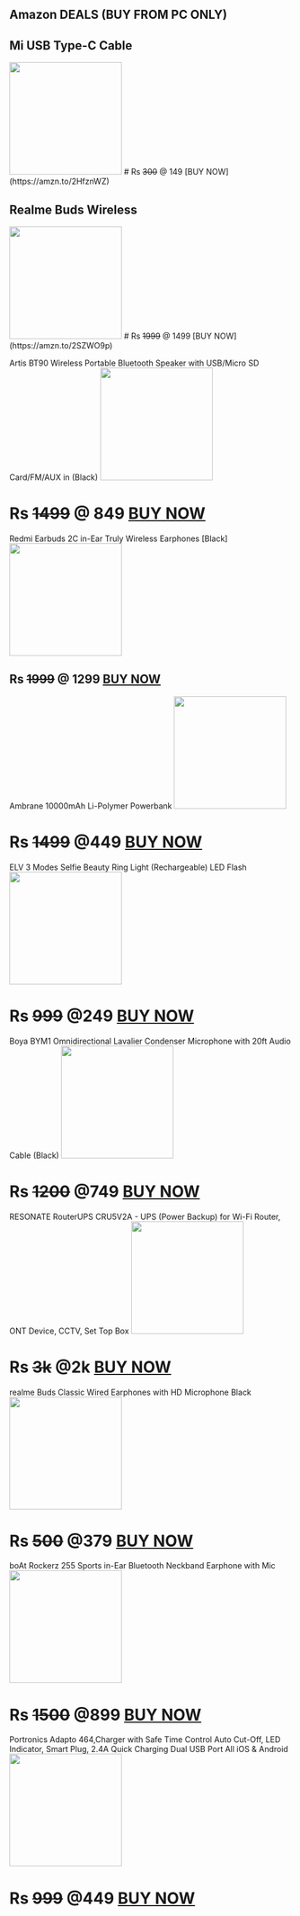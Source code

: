## Amazon DEALS (BUY FROM PC ONLY)

## Mi USB Type-C Cable
<img src="https://images-na.ssl-images-amazon.com/images/I/71xuP3mbiRL._SL1500_.jpg" width="200" height="200">
# Rs  <s>300</s>  @ 149 [BUY NOW](https://amzn.to/2HfznWZ)

## Realme Buds Wireless
<img src="https://images-na.ssl-images-amazon.com/images/I/61e9td4-rjL._SL1500_.jpg" width="200" height="200">
# Rs  <s>1999</s>  @ 1499 [BUY NOW](https://amzn.to/2SZWO9p)

Artis BT90 Wireless Portable Bluetooth Speaker with USB/Micro SD Card/FM/AUX in (Black)
<img src="https://images-na.ssl-images-amazon.com/images/I/71ciuSth3LL._SL1500_.jpg" width="200" height="200">
# Rs  <s>1499</s>  @ 849 [BUY NOW](https://amzn.to/3j6WvUX)

Redmi Earbuds 2C in-Ear Truly Wireless Earphones [Black] 
<img src="https://images-na.ssl-images-amazon.com/images/I/61k1jK9XwVL._SL1500_.jpg" width="200" height="200">
## Rs  <s>1999</s>  @ 1299 [BUY NOW](https://amzn.to/2IEf9XT)

Ambrane 10000mAh Li-Polymer Powerbank
<img src="https://images-na.ssl-images-amazon.com/images/I/714kahV60VL._SL1500_.jpg" width="200" height="200">
# Rs  <s>1499</s>  @449  [BUY NOW](https://amzn.to/37dz36c)

ELV 3 Modes Selfie Beauty Ring Light (Rechargeable) LED Flash
<img src="https://images-na.ssl-images-amazon.com/images/I/81DJPnS6sxL._SL1500_.jpg" width="200" height="200">
# Rs  <s>999</s>  @249  [BUY NOW]()

Boya BYM1 Omnidirectional Lavalier Condenser Microphone with 20ft Audio Cable (Black)
<img src="https://images-na.ssl-images-amazon.com/images/I/714FQLcZXHL._SL1500_.jpg" width="200" height="200">
# Rs  <s>1200</s>  @749  [BUY NOW](https://amzn.to/3lZdnit)

RESONATE RouterUPS CRU5V2A - UPS (Power Backup) for Wi-Fi Router, ONT Device, CCTV, Set Top Box
<img src="https://images-na.ssl-images-amazon.com/images/I/616Ao249D-L._SL1500_.jpg" width="200" height="200">
# Rs  <s>3k</s>  @2k  [BUY NOW](https://amzn.to/3dxLwCO)

realme Buds Classic Wired Earphones with HD Microphone Black
<img src="https://images-na.ssl-images-amazon.com/images/I/7123d26rFxL._SL1500_.jpg" width="200" height="200">
# Rs  <s>500</s>  @379  [BUY NOW](https://amzn.to/35547T8)

boAt Rockerz 255 Sports in-Ear Bluetooth Neckband Earphone with Mic
<img src="https://images-na.ssl-images-amazon.com/images/I/61ku39qVEzL._SL1500_.jpg" width="200" height="200">
# Rs  <s>1500</s>  @899  [BUY NOW]( https://amzn.to/3lVeUWJ)


Portronics Adapto 464,Charger with Safe Time Control Auto Cut-Off, LED Indicator, Smart Plug, 2.4A Quick Charging Dual USB Port All iOS & Android
<img src="https://images-na.ssl-images-amazon.com/images/I/51uxMTYKTJL._SL1200_.jpg" width="200" height="200">
# Rs  <s>999</s>  @449  [BUY NOW](https://amzn.to/2H7E7yq)




